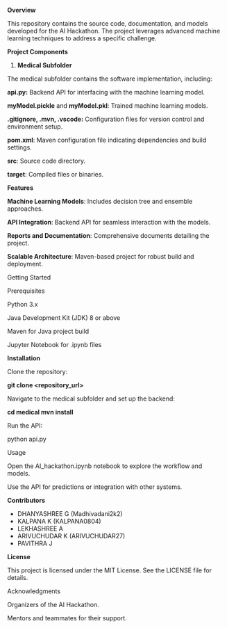 **Overview**

This repository contains the source code, documentation, and models developed for the AI Hackathon. The project leverages advanced machine learning techniques to address a specific challenge.

**Project Components**

1. **Medical Subfolder**

The medical subfolder contains the software implementation, including:

**api.py:** Backend API for interfacing with the machine learning model.

**myModel.pickle** and **myModel.pkl**: Trained machine learning models.

**.gitignore, .mvn, .vscode:** Configuration files for version control and environment setup.

**pom.xml**: Maven configuration file indicating dependencies and build settings.

**src**: Source code directory.

**target**: Compiled files or binaries.

**Features**

**Machine Learning Models**: Includes decision tree and ensemble approaches.

**API Integration**: Backend API for seamless interaction with the models.

**Reports and Documentation**: Comprehensive documents detailing the project.

**Scalable Architecture**: Maven-based project for robust build and deployment.

Getting Started

Prerequisites

Python 3.x

Java Development Kit (JDK) 8 or above

Maven for Java project build

Jupyter Notebook for .ipynb files

**Installation**

Clone the repository:

**git clone <repository_url>**

Navigate to the medical subfolder and set up the backend:

**cd medical
mvn install**

Run the API:

python api.py

Usage

Open the AI_hackathon.ipynb notebook to explore the workflow and models.

Use the API for predictions or integration with other systems.

**Contributors**

* DHANYASHREE G (Madhivadani2k2)
* KALPANA K (KALPANA0804)
* LEKHASHREE A
* ARIVUCHUDAR K (ARIVUCHUDAR27)
* PAVITHRA J

**License**

This project is licensed under the MIT License. See the LICENSE file for details.

Acknowledgments

Organizers of the AI Hackathon.

Mentors and teammates for their support.
